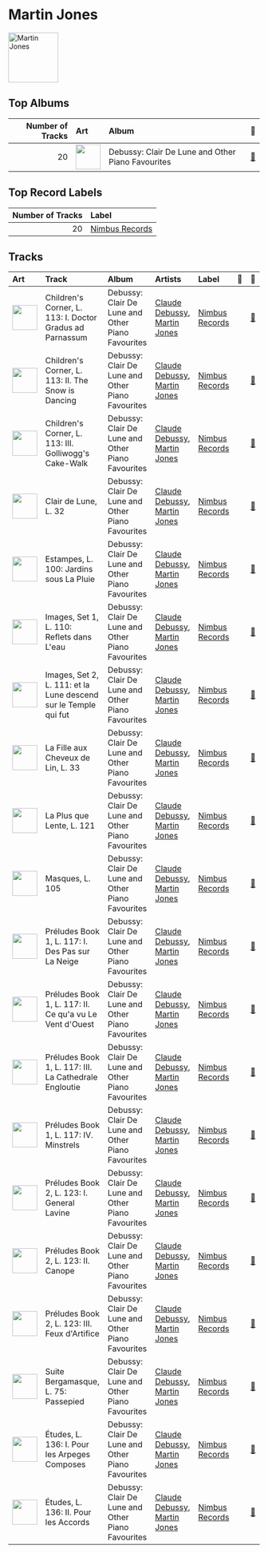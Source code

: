
# Martin Jones


<img src="https://i.scdn.co/image/54c4049a6258f1d526aa8b421ac31332add3db98" alt="Martin Jones" width="100" />

## Top Albums

|   Number of Tracks | Art                                                                                              | Album                                             | 🔗                                                          |
|-------------------:|:-------------------------------------------------------------------------------------------------|:--------------------------------------------------|:-----------------------------------------------------------|
|                 20 | <img src="https://i.scdn.co/image/ab67616d0000b2736e7bb273ff9cb1de1e1d4d0a" alt="" width="50" /> | Debussy: Clair De Lune and Other Piano Favourites | [🔗](https://open.spotify.com/album/4O5tv6jrLH80bmll46xEEe) |

## Top Record Labels

|   Number of Tracks | Label                                         |
|-------------------:|:----------------------------------------------|
|                 20 | [Nimbus Records](../labels/nimbus_records.md) |

## Tracks

| Art                                                                                              | Track                                                           | Album                                             | Artists                                                              | Label                                         | 💚   | 🔗                                                          |
|:-------------------------------------------------------------------------------------------------|:----------------------------------------------------------------|:--------------------------------------------------|:---------------------------------------------------------------------|:----------------------------------------------|:----|:-----------------------------------------------------------|
| <img src="https://i.scdn.co/image/ab67616d0000b2736e7bb273ff9cb1de1e1d4d0a" alt="" width="50" /> | Children's Corner, L. 113: I. Doctor Gradus ad Parnassum        | Debussy: Clair De Lune and Other Piano Favourites | [Claude Debussy](claude_debussy.md), [Martin Jones](martin_jones.md) | [Nimbus Records](../labels/nimbus_records.md) |     | [🔗](https://open.spotify.com/track/1aXL5Y855TvjouIm1vSh7O) |
| <img src="https://i.scdn.co/image/ab67616d0000b2736e7bb273ff9cb1de1e1d4d0a" alt="" width="50" /> | Children's Corner, L. 113: II. The Snow is Dancing              | Debussy: Clair De Lune and Other Piano Favourites | [Claude Debussy](claude_debussy.md), [Martin Jones](martin_jones.md) | [Nimbus Records](../labels/nimbus_records.md) |     | [🔗](https://open.spotify.com/track/6hCXrrfpaUZma0oeFOc2Vd) |
| <img src="https://i.scdn.co/image/ab67616d0000b2736e7bb273ff9cb1de1e1d4d0a" alt="" width="50" /> | Children's Corner, L. 113: III. Golliwogg's Cake-Walk           | Debussy: Clair De Lune and Other Piano Favourites | [Claude Debussy](claude_debussy.md), [Martin Jones](martin_jones.md) | [Nimbus Records](../labels/nimbus_records.md) |     | [🔗](https://open.spotify.com/track/6FnhXHcD1a5N59PNri5Dfm) |
| <img src="https://i.scdn.co/image/ab67616d0000b2736e7bb273ff9cb1de1e1d4d0a" alt="" width="50" /> | Clair de Lune, L. 32                                            | Debussy: Clair De Lune and Other Piano Favourites | [Claude Debussy](claude_debussy.md), [Martin Jones](martin_jones.md) | [Nimbus Records](../labels/nimbus_records.md) |     | [🔗](https://open.spotify.com/track/5u5aVJKjSMJr4zesMPz7bL) |
| <img src="https://i.scdn.co/image/ab67616d0000b2736e7bb273ff9cb1de1e1d4d0a" alt="" width="50" /> | Estampes, L. 100: Jardins sous La Pluie                         | Debussy: Clair De Lune and Other Piano Favourites | [Claude Debussy](claude_debussy.md), [Martin Jones](martin_jones.md) | [Nimbus Records](../labels/nimbus_records.md) |     | [🔗](https://open.spotify.com/track/7s0WRtr7d2TWjtHBPQRLBU) |
| <img src="https://i.scdn.co/image/ab67616d0000b2736e7bb273ff9cb1de1e1d4d0a" alt="" width="50" /> | Images, Set 1, L. 110: Reflets dans L'eau                       | Debussy: Clair De Lune and Other Piano Favourites | [Claude Debussy](claude_debussy.md), [Martin Jones](martin_jones.md) | [Nimbus Records](../labels/nimbus_records.md) |     | [🔗](https://open.spotify.com/track/6t81Lud8rl5TOfJHPX1ALu) |
| <img src="https://i.scdn.co/image/ab67616d0000b2736e7bb273ff9cb1de1e1d4d0a" alt="" width="50" /> | Images, Set 2, L. 111: et la Lune descend sur le Temple qui fut | Debussy: Clair De Lune and Other Piano Favourites | [Claude Debussy](claude_debussy.md), [Martin Jones](martin_jones.md) | [Nimbus Records](../labels/nimbus_records.md) |     | [🔗](https://open.spotify.com/track/4uYqe6JOHty9Eu50ukMV3G) |
| <img src="https://i.scdn.co/image/ab67616d0000b2736e7bb273ff9cb1de1e1d4d0a" alt="" width="50" /> | La Fille aux Cheveux de Lin, L. 33                              | Debussy: Clair De Lune and Other Piano Favourites | [Claude Debussy](claude_debussy.md), [Martin Jones](martin_jones.md) | [Nimbus Records](../labels/nimbus_records.md) |     | [🔗](https://open.spotify.com/track/0fpqOyC5DLDe5gAYKBB6X7) |
| <img src="https://i.scdn.co/image/ab67616d0000b2736e7bb273ff9cb1de1e1d4d0a" alt="" width="50" /> | La Plus que Lente, L. 121                                       | Debussy: Clair De Lune and Other Piano Favourites | [Claude Debussy](claude_debussy.md), [Martin Jones](martin_jones.md) | [Nimbus Records](../labels/nimbus_records.md) |     | [🔗](https://open.spotify.com/track/6Q4CCXEvt06gqafDdVcc6i) |
| <img src="https://i.scdn.co/image/ab67616d0000b2736e7bb273ff9cb1de1e1d4d0a" alt="" width="50" /> | Masques, L. 105                                                 | Debussy: Clair De Lune and Other Piano Favourites | [Claude Debussy](claude_debussy.md), [Martin Jones](martin_jones.md) | [Nimbus Records](../labels/nimbus_records.md) |     | [🔗](https://open.spotify.com/track/2A5ByVSpCheGmtzBplfzF0) |
| <img src="https://i.scdn.co/image/ab67616d0000b2736e7bb273ff9cb1de1e1d4d0a" alt="" width="50" /> | Préludes Book 1, L. 117: I. Des Pas sur La Neige                | Debussy: Clair De Lune and Other Piano Favourites | [Claude Debussy](claude_debussy.md), [Martin Jones](martin_jones.md) | [Nimbus Records](../labels/nimbus_records.md) |     | [🔗](https://open.spotify.com/track/6sabZsBLfsXuo2haLXZLkW) |
| <img src="https://i.scdn.co/image/ab67616d0000b2736e7bb273ff9cb1de1e1d4d0a" alt="" width="50" /> | Préludes Book 1, L. 117: II. Ce qu'a vu Le Vent d'Ouest         | Debussy: Clair De Lune and Other Piano Favourites | [Claude Debussy](claude_debussy.md), [Martin Jones](martin_jones.md) | [Nimbus Records](../labels/nimbus_records.md) |     | [🔗](https://open.spotify.com/track/3fZny1uZNQIijobgJLIcwf) |
| <img src="https://i.scdn.co/image/ab67616d0000b2736e7bb273ff9cb1de1e1d4d0a" alt="" width="50" /> | Préludes Book 1, L. 117: III. La Cathedrale Engloutie           | Debussy: Clair De Lune and Other Piano Favourites | [Claude Debussy](claude_debussy.md), [Martin Jones](martin_jones.md) | [Nimbus Records](../labels/nimbus_records.md) |     | [🔗](https://open.spotify.com/track/5u8xycIWRjusC3FmHy8Hmn) |
| <img src="https://i.scdn.co/image/ab67616d0000b2736e7bb273ff9cb1de1e1d4d0a" alt="" width="50" /> | Préludes Book 1, L. 117: IV. Minstrels                          | Debussy: Clair De Lune and Other Piano Favourites | [Claude Debussy](claude_debussy.md), [Martin Jones](martin_jones.md) | [Nimbus Records](../labels/nimbus_records.md) |     | [🔗](https://open.spotify.com/track/3bnmqzWtNWzWaUqaUWl0dJ) |
| <img src="https://i.scdn.co/image/ab67616d0000b2736e7bb273ff9cb1de1e1d4d0a" alt="" width="50" /> | Préludes Book 2, L. 123: I. General Lavine                      | Debussy: Clair De Lune and Other Piano Favourites | [Claude Debussy](claude_debussy.md), [Martin Jones](martin_jones.md) | [Nimbus Records](../labels/nimbus_records.md) |     | [🔗](https://open.spotify.com/track/4HsGko7qJ2hvCAsRbpb2cA) |
| <img src="https://i.scdn.co/image/ab67616d0000b2736e7bb273ff9cb1de1e1d4d0a" alt="" width="50" /> | Préludes Book 2, L. 123: II. Canope                             | Debussy: Clair De Lune and Other Piano Favourites | [Claude Debussy](claude_debussy.md), [Martin Jones](martin_jones.md) | [Nimbus Records](../labels/nimbus_records.md) |     | [🔗](https://open.spotify.com/track/1SxHTLszv7kDWz2DH2n6LV) |
| <img src="https://i.scdn.co/image/ab67616d0000b2736e7bb273ff9cb1de1e1d4d0a" alt="" width="50" /> | Préludes Book 2, L. 123: III. Feux d'Artifice                   | Debussy: Clair De Lune and Other Piano Favourites | [Claude Debussy](claude_debussy.md), [Martin Jones](martin_jones.md) | [Nimbus Records](../labels/nimbus_records.md) |     | [🔗](https://open.spotify.com/track/50W2AMW6hgDtv6MWyJfdPK) |
| <img src="https://i.scdn.co/image/ab67616d0000b2736e7bb273ff9cb1de1e1d4d0a" alt="" width="50" /> | Suite Bergamasque, L. 75: Passepied                             | Debussy: Clair De Lune and Other Piano Favourites | [Claude Debussy](claude_debussy.md), [Martin Jones](martin_jones.md) | [Nimbus Records](../labels/nimbus_records.md) |     | [🔗](https://open.spotify.com/track/3GgKVPxhu0rxYpBXlBwPqw) |
| <img src="https://i.scdn.co/image/ab67616d0000b2736e7bb273ff9cb1de1e1d4d0a" alt="" width="50" /> | Études, L. 136: I. Pour les Arpeges Composes                    | Debussy: Clair De Lune and Other Piano Favourites | [Claude Debussy](claude_debussy.md), [Martin Jones](martin_jones.md) | [Nimbus Records](../labels/nimbus_records.md) |     | [🔗](https://open.spotify.com/track/4TuCVkd3lAAE4AiMwdcR2W) |
| <img src="https://i.scdn.co/image/ab67616d0000b2736e7bb273ff9cb1de1e1d4d0a" alt="" width="50" /> | Études, L. 136: II. Pour les Accords                            | Debussy: Clair De Lune and Other Piano Favourites | [Claude Debussy](claude_debussy.md), [Martin Jones](martin_jones.md) | [Nimbus Records](../labels/nimbus_records.md) |     | [🔗](https://open.spotify.com/track/6d1YufqXcgbxLI2j9FJYUI) |
